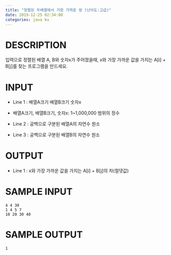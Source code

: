 ```yaml
---
title: "정렬된 두배열에서 가장 가까운 쌍 (난이도:고급)"
date: 2019-12-25 02:34:00
categories: java ku
---
```


# DESCRIPTION
입력으로 정렬된 배열 A, B와 숫자x가 주어졌을때, x와 가장 가까운 값을 가지는 A[i] + B[j]를 찾는 프로그램을 만드세요.

# INPUT
* Line 1 : 배열A크기 배열B크기 숫자x
- 배열A크기, 배열B크기, 숫자x: 1~1,000,000 범위의 정수

* Line 2 : 공백으로 구분된  배열A의 자연수 원소

* Line 3 : 공백으로 구분된 배열B의 자연수 원소

# OUTPUT
* Line 1 : x와 가장 가까운 값을 가지는 A[i] + B[j]의 차(절댓값)

# SAMPLE INPUT
```
4 4 30
1 4 5 7
10 20 30 40
```
# SAMPLE OUTPUT
```
1
```

<script src="https://gist.github.com/DetegiCE/dc65f0e6c1b440c0884c981f8ee8632d.js"></script>
